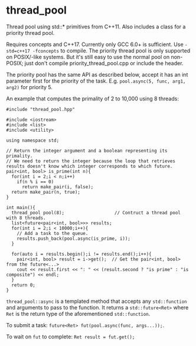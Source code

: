 thread_pool
===========

Thread pool using std::* primitives from C++11. Also includes a class for a priority thread pool.

Requires concepts and C++17. Currently only GCC 6.0+ is sufficient. Use `-std=c++17 -fconcepts` to compile. The priority thread pool is only supported on POSIX/-like systems. But it's still easy to use the normal pool on non-POSIX; just don't compile priority_thread_pool.cpp or include the header.

The priority pool has the same API as described below, accept it has an int parameter first for the priority of the task. E.g. `pool.async(5, func, arg1, arg2)` for priority 5.

An example that computes the primality of 2 to 10,000 using 8 threads:
```
#include "thread_pool.hpp"

#include <iostream>
#include <list>
#include <utility>

using namespace std;

// Return the integer argument and a boolean representing its primality.
// We need to return the integer because the loop that retrieves results doesn't know which integer corresponds to which future.
pair<int, bool> is_prime(int n){
  for(int i = 2;i < n;i++)
    if(n % i == 0)
      return make_pair(i, false);
  return make_pair(n, true);
}

int main(){
  thread_pool pool(8);                   // Contruct a thread pool with 8 threads.
  list<future<pair<int, bool>>> results;
  for(int i = 2;i < 10000;i++){
  	// Add a task to the queue.
    results.push_back(pool.async(is_prime, i));
  }
  
  for(auto i = results.begin();i != results.end();i++){
    pair<int, bool> result = i->get();  // Get the pair<int, bool> from the future<...>
    cout << result.first << ": " << (result.second ? "is prime" : "is composite") << endl;
  }
  return 0;
}
```

`thread_pool::async` is a templated method that accepts any `std::function` and arguments to pass to the function. It returns a `std::future<Ret>` where `Ret` is the return type of the aforementioned `std::function`.

To submit a task: `future<Ret> fut(pool.async(func, args...));`.

To wait on `fut` to complete: `Ret result = fut.get();`
